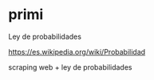 # primi
Ley de probabilidades

https://es.wikipedia.org/wiki/Probabilidad

scraping web + ley de probabilidades
